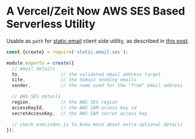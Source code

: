 # A Vercel/Zeit Now AWS SES Based Serverless Utility

Usable as `path` for [static.email](https://github.com/WebReflection/static.email#readme) client side utility, as described in [this post](https://medium.com/@WebReflection/how-to-send-emails-from-static-websites-9a34ceb9416c).

```js
const {create} = require('static.email.ses');

module.exports = create({
  // email details
  to,               // the validated email address target
  site,             // the domain sending emails
  sender,           // the name used for the "from" email address

  // AWS SES details
  region,           // the AWS SES region
  accessKeyId,      // the AWS IAM access key id
  secretAccessKey,  // the AWS IAM secret access key

  // check esm/index.js to know more about extra optional details
});
```

